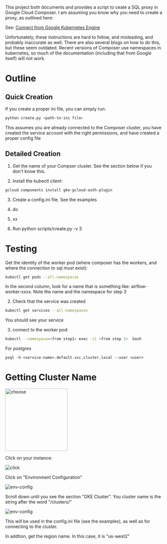 This project both documents and provides a script to ceate a SQL proxy in Google Cloud Composer.  I am assuming you know why you need to create a proxy, as outlined here:

See: [Connect from Google Kubernetes Engine ](https://cloud.google.com/sql/docs/postgres/connect-kubernetes-engine)

Unfortunately, these instructions are hard to follow, and misleading, and probably inaccurate as well. There are also several blogs on how to do this, but these
seem outdated. Recent versions of Composer use namespaces in kubernetes, so much of the documentation (including that from Google itself) will not work.

Outline
=======

Quick Creation
-------------

If you create a proper ini file, you can simply run:

```bash
python create.py <path-to-ini file>

```

This assumes you are already connected to the Composer cluster, you have created the service account with the right permissions, and 
have created a proper config file

Detailed Creation
----------------

1. Get the name of your Compser cluster. See the section below if you don't know this.


2. Install the kubectl client:
``` bash
gcloud components install gke-gcloud-auth-plugin
```

3. Create a config.ini file. See the examples

  1. do
  2. xx

4. Run python scripts/create.py <path to config> -v 3


Testing
=======

Get the identity of the worker pod (where composer has the workers, and where the connection to sql must exist):

```bash
kubectl get pods --all-namespaces
```

In the second column, look for a  name that is something like:  airflow-worker-xxxx. Note the name and the namespace for step 3


2. Check that the service was created 

```bash
kubectl get services --all-namespaces
```

You should see your service

3. connect to the worker pod: 

```bash
kubectl --namespace=<from step1> exec -it <from step 1>  bash

```

For postgres

```
psql -h <service-name>.default.svc.cluster.local --user <user> 
```

Getting Cluster Name
=====================

<img src="https://github.com/paulhtremblay/Google-Cloud-SQL-Composer-Proxy/blob/development/images/choose_composer.jpg?raw=true" alt="choose" width="200"/>

Click on your instance:

<img src="https://github.com/paulhtremblay/Google-Cloud-SQL-Composer-Proxy/blob/development/images/click_composer.jpg?raw=true" alt="click"/>

Click on "Environment Configuration"

<img src="https://github.com/paulhtremblay/Google-Cloud-SQL-Composer-Proxy/blob/development/images/choose_env_config.jpg?raw=true" alt="env-config"/>

Scroll down until you see the section "GKE Cluster". You cluster name is the string after the word "/clusters/"

<img src="https://github.com/paulhtremblay/Google-Cloud-SQL-Composer-Proxy/blob/development/images/composer_cluster_name.jpg?raw=true" alt="env-config"/>

This will be used in the config.ini file (see the examples), as well as for connecting to the cluster.

In addtion, get the region name. In this case, it is "us-west2"

